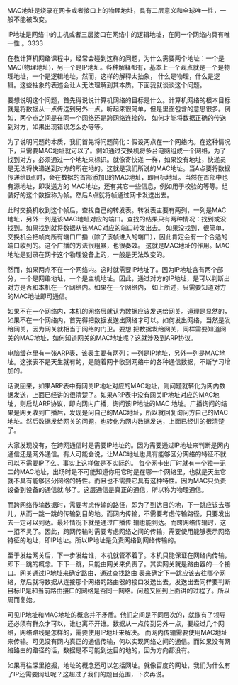 MAC地址是烧录在网卡或者接口上的物理地址，具有二层意义和全球唯一性，一般不能被改变。

IP地址是网络中的主机或者三层接口在网络中的逻辑地址，在同一个网络内具有唯一性 。3333

在教计算机网络课程中，经常会碰到这样的问题，为什么需要两个地址：一个是MAC(物理地址)，另一个是IP地址。各种解释都有，基本上一个观点就是一个是物理地址，一个是逻辑地址。然而，这样的解释太抽象，
什么是物理，什么是逻辑。这些抽象的表述会让人无法理解到其本质。下面我就谈谈这个问题。

要想说明这个问题，首先得说说计算机网络的目标是什么。计算机网络的根本目标就是将数据从一点传送到另外一点。听起来很简单，但是里面包含的意思很多。例如，两个点之间是在同一个网络还是跨网络连接的，
如何才能将数据正确的传送到对方，如果出现错误怎么办等等。

为了说明问题的本质，我们首先将问题简化：假设两点在一个网络内。在这种情况下，只需要MAC地址就可以了。例如通过交换机将多台电脑组成一个网络，为了找到对方，必须通过一个地址来标识。就像寄快递
一样，如果没有地址，快递员是无法将快递送到对方的所在地的。这就是我们所说的MAC地址。当A点要将数据传递给B点时，会在数据的首部添加B的MAC地址，即目标地址。当然在首部中也有源地址，即发送方的
MAC地址，还有其它一些信息，例如用于校验的等等。组装好的这个数据称为帧。然后A点就将帧通过网卡发送出去。
   
此时交换机收到这个帧后，查找自己的转发表。转发表主要有两列，一列是MAC地址，另外一列是该MAC地址对应的端口。查找的结果只有两种情况：找到或没找到。如果找到就将数据从该MAC对应的端口转发出去。
如果没找到，很简单，交换机会把帧向所有端口广播（除了该帧进入的端口），因此肯定会有一个合适的端口收到的。这个广播的方法很粗暴，也很奏效。
这就是MAC地址的作用。MAC地址是刻录在网卡这个物理设备上的，一般是无法改变的。

然而，如果两点不在一个网络内。这时就需要IP地址了。因为IP地址含有两个部分，一个是网络地址，一个是主机地址。因此，通过对方的IP地址，是可以判断出对方是否和本机在一个网络内。如果在一个网络内，
如上所述，只需要知道对方的MAC地址即可通信。
    
如果不在一个网络内，本机的网络层就认为数据应该发送给网关。道理是显然的，如果不在一个网络内，首先得把数据发送出网络才可以。如何发出网络，当然是发给网关，因为网关就相当于网络的门卫。要想
把数据发给网关，同样需要知道网关的MAC地址，如何知道网关的MAC地址呢？这就涉及到ARP协议。

电脑缓存里有一张ARP表，该表主要有两列：一列是IP地址，另外一列是MAC地址。这张表不是天生就有的，是随着网卡收到网络中的各种通信数据，不断学习增加的。

话说回来，如果ARP表中有网关IP地址对应的MAC地址，则问题就转化为网内数据发送，上面已经讲的很清楚了。如果ARP表中没有网关IP地址对应的MAC地址，则启动ARP协议，即向网内广播，询问该IP地址的MAC
地址。广播询问的结果是网关收到广播后，发现是问自己的MAC地址，所以就回复询问方自己的MAC地址。然后数据发给网关的问题，也转化为网内数据发送，上面已经讲的很清楚了。

大家发现没有，在跨网通信时是需要IP地址的。因为需要通过IP地址来判断是网内通信还是网外通信。有人可能会说，让MAC地址也具有能够区分网络的特征不就可以不需要IP了么。事实上这样做是不实际的。
每个网卡出厂时就有一个独一无二的MAC地址，出场时是不可能知道你用它时是在哪一个网络里，也就是天生它就不具有能够区分网络的特性。而且也不需要它具有这种特性。因为MAC只负责设备到设备的通信就
够了。这层通信是真正的通信，所以称为物理通信。

而跨网络传输数据时，需要考虑传输的路径，即为了到达目的地，下一跳应该去哪儿，从而一跳一跳的传输到目的地。而网内传输，不需要考虑传输路径，只要发出去一定可以到达。最坏情况下就是通过广播传
输也能到达。而跨网络传输时，这一招不灵了。因此，跨网传输时需要考虑网络之间的传输，需要使用能够表示网络特征的地址，即IP地址。所以IP地址是负责网络到网络传输的。

至于发给网关后，下一步发给谁，本机就管不着了。本机只能保证在网络内传输，即下一跳的概念。下下一跳，只能由网关来负责了。其实网关就是路由器的一个接口。网关通过IP地址来确定路由，通过查找路由
表来确定下一跳应该去往哪个网络，然后就将数据从连接那个网络的路由器的接口发送出去。发送出去同样要判断目标IP是和当前路由接口的网络是否同一网络。问题又回到上面讲的过程了。所以周而复始。

可见IP地址和MAC地址的概念并不矛盾。他们之间是不同层次的，就像有了领导还必须有群众才可以，谁也离不开谁。数据从一点传到另外一点，要经过几个网络，网络路线是怎样的，需要使用IP地址来解决。
而网内传输需要使用MAC地址来传输。可见没有网内真正的通信传输，何以实现网络之间的通信。而如果没有网络路由的路径的话，数据是不可能到达目的地的，因为方向都没有。

如果再往深里挖掘，地址的概念还可以包括网址。就像百度的网址，我们为什么有了IP还需要网址呢？这超过了我们的题目范围，下次再说。

